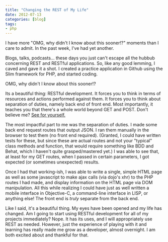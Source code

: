 ```yaml
---
title: "Changing the REST of My Life"
date: 2012-07-13
categories: [blog]
tags:
- php 
---
```

I have more "OMG, why didn't I know about this sooner!?" moments than I care to admit. In the past week, I've had yet another.

Blogs, talks, podcasts... these days you just can't escape all the hubbub concerning REST and RESTful applications. So, like any good lemming, I caved and gave it a shot. I created a practice application in Github using the Slim framework for PHP, and started coding.

OMG, why didn't I know about this sooner!?

Its a beautiful thing: RESTful development. It forces you to think in terms of resources and actions performed against them. It forces you to think about separation of duties, namely back end of front end. Most importantly, it teaches you that there's a whole world beyond GET and POST. Don't believe me? [See for yourself.](http://en.wikipedia.org/wiki/Hypertext_Transfer_Protocol#Request_methods)

The most impactful part to me was the separation of duties. I made some back end request routes that output JSON. I ran them manually in the browser to test them (no front end required). (Granted, I could have written tests for these, but since these are actual routes and not your "typical" class methods and function, that would require something like BDD and Behat, which I haven't quite grasped/mastered yet.) I was able to see that, at least for my GET routes, when I passed in certain parameters, I got expected (or sometimes unexpected) results.

Once I had that working-ish, I was able to write a single, simple HTML page as well as some javascript to make ajax calls (via dojo's xhr) to the PHP routes I had made, and display information on the HTML page via DOM manipulation. All this while realizing I could have just as well written a mobile interface in Objective-C, a command-line interface in LISP, or anything else! The front end is *truly* separate from the back end.

Like I said, it's a beautiful thing. My eyes have been opened and my life has changed. Am I going to start using RESTful development for all of my projects immediately? Nope. It has its uses, and I will appropriately use REST as needed. However, just the experience of playing with it and learning has really made me grow as a developer, almost overnight. I am both excited about and thankful for that.
